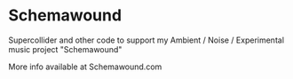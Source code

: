 # Schemawound
Supercollider and other code to support my Ambient / Noise / Experimental music project "Schemawound"

More info available at Schemawound.com